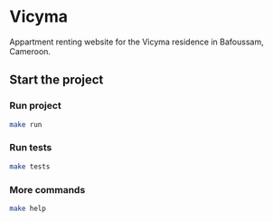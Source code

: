# Vicyma

Appartment renting website for the Vicyma residence in Bafoussam, Cameroon.

## Start the project
### Run project
```bash
make run
```

### Run tests
```bash
make tests
```

### More commands
```bash
make help
```